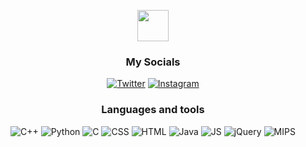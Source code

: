<p align="center">
  <img width="50px" src="https://github.com/artHub-j/artHub-j/assets/92806890/569fc0b7-8de6-4aeb-aeb3-39600bd21c31"></a>
</p>

<h3 align="center">My Socials</h3>
<p align="center">
  <a href="https://twitter.com/artuaragon_"><img src="https://img.shields.io/badge/Twitter-1DA1F2?style=for-the-badge&logo=twitter&logoColor=white" alt="Twitter"></a>
  <a href="https://instagram.com/artuaragon_"><img src="https://img.shields.io/badge/Instagram-FF0000?style=for-the-badge&logo=instagram&logoColor=white" alt="Instagram"></a>
</p>

<h3 align="center">Languages and tools</h3>
<p align="center">
  <img src="https://img.shields.io/badge/C%2B%2B-DD0031?style=for-the-badge&logo=C%2B%2B&logoColor=white" alt="C++">
  <img src="https://img.shields.io/badge/Python-F7DF1E?style=for-the-badge&logo=Python&logoColor=black" alt="Python">
  <img src="https://img.shields.io/badge/C-00599C?style=for-the-badge&logo=c&logoColor=white" alt="C">
  <img src="https://img.shields.io/badge/CSS-239120?&style=for-the-badge&logo=css3&logoColor=white" alt="CSS">
  <img src="https://img.shields.io/badge/RStudio-E34F26?style=for-the-badge&logo=RStudio&logoColor=white" alt="HTML">
  <img src="https://img.shields.io/badge/Java-ED8B00?style=for-the-badge&logo=java&logoColor=white" alt="Java">
  <img src="https://img.shields.io/badge/JavaScript-323330?style=for-the-badge&logo=javascript&logoColor=F7DF1E" alt="JS">
  <img src="https://img.shields.io/badge/OpenGL-0769AD?style=for-the-badge&logo=OpenGL&logoColor=white" alt="jQuery">
  <img src="https://img.shields.io/badge/MIPS-CC6699?style=for-the-badge&logo=MIPS&logoColor=white" alt="MIPS">
</p>

#






